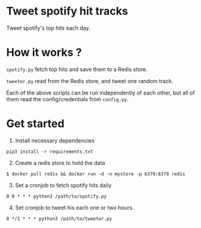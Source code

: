 # Tweet spotify hit tracks

Tweet spotify's top hits each day.

# How it works ?

`spotify.py` fetch top hits and save them to a Redis store.

`tweeter.py` read from the Redis store, and tweet one random track.

Each of the above scripts can be run independently of each other, but all of them read the config/credentials
from `config.py`.

# Get started

1. Install necessary dependencies

```shell
pip3 install -r requirements.txt
```

2. Create a redis store to hold the data

```shell
$ docker pull redis && docker run -d -n mystore -p 6379:6379 redis
```

3. Set a cronjob to fetch spotify hits daily

```
0 0 * * * python3 /path/to/spotify.py
```

4. Set cronjob to tweet his each one or two hours.

```
0 */1 * * * python3 /path/to/tweeter.py
```
